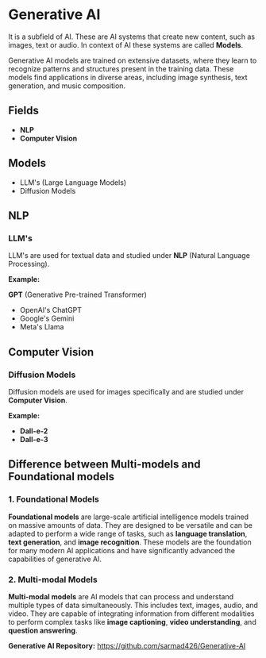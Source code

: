 # Generative AI

It is a subfield of AI. These are AI systems that create new content, such as images, text or audio. In context of AI these systems are called **Models**.

Generative AI models are trained on extensive datasets, where they learn to recognize patterns and structures present in the training data. These models find applications in diverse areas, including image synthesis, text generation, and music composition.

## Fields

- **NLP**
- **Computer Vision**

## Models

- LLM's (Large Language Models)
- Diffusion Models

## NLP

### LLM's

LLM's are used for textual data and studied under **NLP** (Natural Language Processing).

**Example:**

**GPT** (Generative Pre-trained Transformer)

- OpenAI's ChatGPT
- Google's Gemini
- Meta's Llama

## Computer Vision

### Diffusion Models

Diffusion models are used for images specifically and are studied under **Computer Vision**.

**Example:**

- **Dall-e-2**
- **Dall-e-3**

## Difference between Multi-models and Foundational models

### 1. Foundational Models

**Foundational models** are large-scale artificial intelligence models trained on massive amounts of data. They are designed to be versatile and can be adapted to perform a wide range of tasks, such as **language translation**, **text generation**, and **image recognition**. These models are the foundation for many modern AI applications and have significantly advanced the capabilities of generative AI.

### 2. Multi-modal Models

**Multi-modal models** are AI models that can process and understand multiple types of data simultaneously. This includes text, images, audio, and video. They are capable of integrating information from different modalities to perform complex tasks like **image captioning**, **video understanding**, and **question answering**.

**Generative AI Repository:** <https://github.com/sarmad426/Generative-AI>
